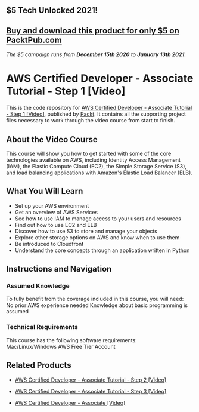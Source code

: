 ## $5 Tech Unlocked 2021!
[Buy and download this product for only $5 on PacktPub.com](https://www.packtpub.com/)
-----
*The $5 campaign         runs from __December 15th 2020__ to __January 13th 2021.__*

# AWS Certified Developer - Associate Tutorial - Step 1 [Video]
This is the code repository for [AWS Certified Developer - Associate Tutorial - Step 1 [Video]](https://www.packtpub.com/virtualization-and-cloud/aws-certified-developer-associate-tutorial-step-1-video?utm_source=github&utm_medium=repository&utm_campaign=9781788298384), published by [Packt](https://www.packtpub.com/?utm_source=github). It contains all the supporting project files necessary to work through the video course from start to finish.
## About the Video Course
This course will show you how to get started with some of the core technologies available on AWS, including Identity Access Management (IAM), the Elastic Compute Cloud (EC2), the Simple Storage Service (S3), and load balancing applications with Amazon's Elastic Load Balancer (ELB). 

<H2>What You Will Learn</H2>
<DIV class=book-info-will-learn-text>
<UL>
<LI>Set up your AWS environment 
<LI>Get an overview of AWS Services 
<LI>See how to use IAM to manage access to your users and resources 
<LI>Find out how to use EC2 and ELB 
<LI>Discover how to use S3 to store and manage your objects 
<LI>Explore other storage options on AWS and know when to use them 
<LI>Be introduced to Cloudfront 
<LI>Understand the core concepts through an application written in Python </LI></UL></DIV>

## Instructions and Navigation
### Assumed Knowledge
To fully benefit from the coverage included in this course, you will need:<br/>
No prior AWS experience needed
Knowledge about basic programming is assumed
### Technical Requirements
This course has the following software requirements:<br/>
Mac/Linux/Windows
AWS Free Tier Account


## Related Products
* [AWS Certified Developer - Associate Tutorial - Step 2 [Video]](https://www.packtpub.com/virtualization-and-cloud/aws-certified-developer-associate-tutorial-step-2-video?utm_source=github&utm_medium=repository&utm_campaign=9781788294942)

* [AWS Certified Developer - Associate Tutorial - Step 3 [Video]](https://www.packtpub.com/virtualization-and-cloud/aws-certified-developer-associate-tutorial-step-3-video?utm_source=github&utm_medium=repository&utm_campaign=9781788297721)

* [AWS Certified Developer - Associate [Video]](https://www.packtpub.com/application-development/aws-certified-developer-associate-video?utm_source=github&utm_medium=repository&utm_campaign=9781788992916)

